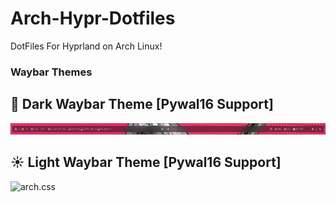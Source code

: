 # Arch-Hypr-Dotfiles
DotFiles For Hyprland on Arch Linux! 

### Waybar Themes ###
## 🌙 Dark Waybar Theme [Pywal16 Support]
![arch.css](Images/waybar_dark.png)
## ☀️ Light Waybar Theme [Pywal16 Support]
![arch.css](Images/waybar_light.png)